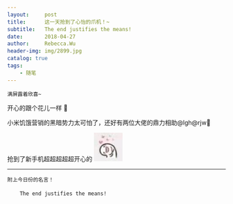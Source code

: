 ```yaml
---
layout:     post
title:      这一天抢到了心怡的爪机！~
subtitle:   The end justifies the means!
date:       2018-04-27
author:     Rebecca.Wu
header-img: img/2899.jpg
catalog: true
tags:
    - 随笔
---
```


    满屏露着欣喜~
  

开心的跟个花儿一样  :sunflower:

小米饥饿营销的黑暗势力太可怕了，还好有两位大佬的鼎力相助@lgh@rjw:clap:

<p style>
    抢到了新手机超超超超超开心的
    <img src="/img/emoji/zheyao.jpg" width="66" height="66">
</p>

----

    附上今日份的名言！
    
        The end justifies the means!